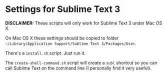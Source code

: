 Settings for Sublime Text 3 
===========================

**DISCLAIMER:** These scripts will only work for Sublime Text 3 under Mac OS X.

On Mac OS X these settings should be copied to folder `~/Library/Application Support/Sublime Text 3/Packages/User`.

There's a `install.sh` script. Just run it.

The `create-shell-command.sh` script will create a `subl` shortcut so you can call Sublime Text on the command line (I personally find it very useful).
